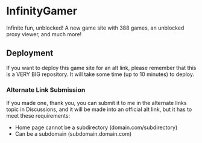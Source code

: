 # InfinityGamer

Infinite fun, unblocked!
A new game site with 388 games, an unblocked proxy viewer, and much more!

## Deployment

If you want to deploy this game site for an alt link, please remember that this is a VERY BIG repository. It will take some time (up to 10 minutes) to deploy.

### Alternate Link Submission

If you made one, thank you, you can submit it to me in the alternate links topic in Discussions, and it will be made into an official alt link, but it has to meet these requirements:

- Home page cannot be a subdirectory (domain.com/subdirectory)
- Can be a subdomain (subdomain.domain.com)